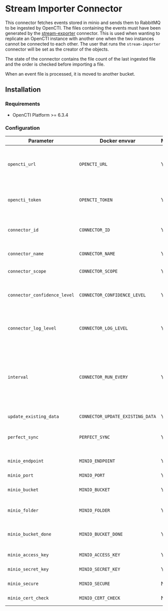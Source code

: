 # Stream Importer Connector

This connector fetches events stored in minio and sends them to RabbitMQ to be ingested by OpenCTI. The files containing the events must have been generated by the [stream-exporter](../../stream/stream-exporter/) connector. This is used when wanting to replicate an OpenCTI instance with another one when the two instances cannot be connected to each other. The user that runs the `stream-importer` connector will be set as the creator of the objects.

The state of the connector contains the file count of the last ingested file and the order is checked before importing a file.

When an event file is processed, it is moved to another bucket.

## Installation

### Requirements

- OpenCTI Platform >= 6.3.4

### Configuration

| Parameter                    | Docker envvar                    | Mandatory | Description                                                                                                                                                                   |
|------------------------------|----------------------------------|-----------|-------------------------------------------------------------------------------------------------------------------------------------------------------------------------------|
| `opencti_url`                | `OPENCTI_URL`                    | Yes       | The URL of the OpenCTI platform. Note that final `/` should be avoided. Example value: `http://opencti:8080`                                                                  |
| `opencti_token`              | `OPENCTI_TOKEN`                  | Yes       | The default admin token configured in the OpenCTI platform parameters file.                                                                                                   |
| `connector_id`               | `CONNECTOR_ID`                   | Yes       | A valid arbitrary `UUIDv4` that must be unique for this connector.                                                                                                            |
| `connector_name`             | `CONNECTOR_NAME`                 | Yes       | A connector name to be shown in OpenCTI.                                                                                                                                      |
| `connector_scope`            | `CONNECTOR_SCOPE`                | Yes       | Supported scope. E. g., `text/html`.                                                                                                                                          |
| `connector_confidence_level` | `CONNECTOR_CONFIDENCE_LEVEL`     | Yes       | The default confidence level for created sightings (a number between 1 and 4).                                                                                                |
| `connector_log_level`        | `CONNECTOR_LOG_LEVEL`            | Yes       | The log level for this connector, could be `debug`, `info`, `warn` or `error` (less verbose).                                                                                 |
| `interval`                   | `CONNECTOR_RUN_EVERY`            | Yes       | The time unit is represented by a single character at the end of the string: d for days, h for hours, m for minutes, and s for seconds. e.g., 30s is 30 seconds. 1d is 1 day. |
| `update_existing_data`       | `CONNECTOR_UPDATE_EXISTING_DATA` | Yes       | Whether to update known existing data.                                                                                                                                        |
| `perfect_sync`               | `PERFECT_SYNC`                   | Yes       | If set, events received can overwrite data, default `false`.                                                                                                                  |
| `minio_endpoint`             | `MINIO_ENDPOINT`                 | Yes       | The minio endpoint to read the messages from.                                                                                                                                 |
| `minio_port`                 | `MINIO_PORT`                     | Yes       | The minio port.                                                                                                                                                               |
| `minio_bucket`               | `MINIO_BUCKET`                   | Yes       | The minio bucket to read the messages from.                                                                                                                                   |
| `minio_folder`               | `MINIO_FOLDER`                   | Yes       | The minio folder containing the files to import.                                                                                                                              |
| `minio_bucket_done`          | `MINIO_BUCKET_DONE`              | Yes       | The minio bucket to move the messages that have been processed.                                                                                                               |
| `minio_access_key`           | `MINIO_ACCESS_KEY`               | Yes       | The minio access key.                                                                                                                                                         |
| `minio_secret_key`           | `MINIO_SECRET_KEY`               | Yes       | The minio secret key.                                                                                                                                                         |
| `minio_secure`               | `MINIO_SECURE`                   | No        | Whether to use SSL of not, default False.                                                                                                                                     |
| `minio_cert_check`           | `MINIO_CERT_CHECK`               | No        | Whether to check certificate.                                                                                                                                                 |
